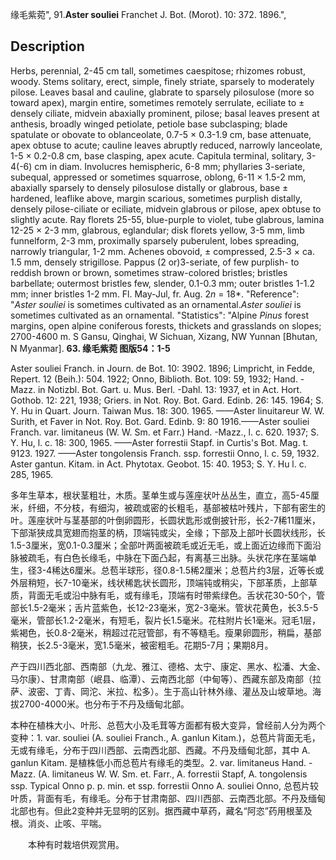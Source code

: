 缘毛紫菀",
91.**Aster souliei** Franchet J. Bot. (Morot). 10: 372. 1896.",

## Description
Herbs, perennial, 2-45 cm tall, sometimes caespitose; rhizomes robust, woody. Stems solitary, erect, simple, finely striate, sparsely to moderately pilose. Leaves basal and cauline, glabrate to sparsely pilosulose (more so toward apex), margin entire, sometimes remotely serrulate, eciliate to ± densely ciliate, midvein abaxially prominent, pilose; basal leaves present at anthesis, broadly winged petiolate, petiole base subclasping; blade spatulate or obovate to oblanceolate, 0.7-5 × 0.3-1.9 cm, base attenuate, apex obtuse to acute; cauline leaves abruptly reduced, narrowly lanceolate, 1-5 × 0.2-0.8 cm, base clasping, apex acute. Capitula terminal, solitary, 3-4(-6) cm in diam. Involucres hemispheric, 6-8 mm; phyllaries 3-seriate, subequal, appressed or sometimes squarrose, oblong, 6-11 × 1.5-2 mm, abaxially sparsely to densely pilosulose distally or glabrous, base ± hardened, leaflike above, margin scarious, sometimes purplish distally, densely pilose-ciliate or eciliate, midvein glabrous or pilose, apex obtuse to slightly acute. Ray florets 25-55, blue-purple to violet, tube glabrous, lamina 12-25 × 2-3 mm, glabrous, eglandular; disk florets yellow, 3-5 mm, limb funnelform, 2-3 mm, proximally sparsely puberulent, lobes spreading, narrowly triangular, 1-2 mm. Achenes obovoid, ± compressed, 2.5-3 × ca. 1.5 mm, densely strigillose. Pappus (2 or)3-seriate, of few purplish- to reddish brown or brown, sometimes straw-colored bristles; bristles barbellate; outermost bristles few, slender, 0.1-0.3 mm; outer bristles 1-1.2 mm; inner bristles 1-2 mm. Fl. May-Jul, fr. Aug. 2*n* = 18*.
  "Reference": "*Aster souliei* is sometimes cultivated as an ornamental.*Aster souliei* is sometimes cultivated as an ornamental.
  "Statistics": "Alpine *Pinus* forest margins, open alpine coniferous forests, thickets and grasslands on slopes; 2700-4600 m. S Gansu, Qinghai, W Sichuan, Xizang, NW Yunnan [Bhutan, N Myanmar].
**63. 缘毛紫菀 图版54：1-5**

Aster souliei Franch. in Journ. de Bot. 10: 3902. 1896; Limpricht, in Fedde, Repert. 12 (Beih.): 504. 1922; Onno, Biblioth. Bot. 109: 59, 1932; Hand. -Mazz. in Notizbl. Bot. Gart. u. Mus. Berl. -Dahl. 13: 1937, et in Act. Hort. Gothob. 12: 221, 1938; Griers. in Not. Roy. Bot. Gard. Edinb. 26: 145. 1964; S. Y. Hu in Quart. Journ. Taiwan Mus. 18: 300. 1965. ——Aster linuitareur W. W. Surith, et Faver in Not. Roy. Bot. Gard. Edinb. 9: 80 1916.——Aster souliei Franch. var. limitaneus (W. W. Sm. et Farr.) Hand. -Mazz., l. c. 620. 1937; S. Y. Hu, l. c. 18: 300, 1965. ——Aster forrestii Stapf. in Curtis's Bot. Mag. t. 9123. 1927. ——Aster tongolensis Franch. ssp. forrestii Onno, l. c. 59, 1932. Aster gantun. Kitam. in Act. Phytotax. Geobot. 15: 40. 1953; S. Y. Hu l. c. 285, 1965.

多年生草本，根状茎粗壮，木质。茎单生或与莲座状叶丛丛生，直立，高5-45厘米，纤细，不分枝，有细沟，被疏或密的长粗毛，基部被枯叶残片，下部有密生的叶。莲座状叶与茎基部的叶倒卵圆形，长圆状匙形或倒披针形，长2-7稀11厘米，下部渐狭成具宽翅而抱茎的柄，顶端钝或尖，全缘；下部及上部叶长圆状线形，长1.5-3厘米，宽0.1-0.3厘米；全部叶两面被疏毛或近无毛，或上面近边缘而下面沿脉被疏毛，有白色长缘毛，中脉在下面凸起，有离基三出脉。头状花序在茎端单生，径3-4稀达6厘米。总苞半球形，径0.8-1.5稀2厘米；总苞片约3层，近等长或外层稍短，长7-10毫米，线状稀匙状长圆形，顶端钝或稍尖，下部革质，上部草质，背面无毛或沿中脉有毛，或有缘毛，顶端有时带紫绿色。舌状花30-50个，管部长1.5-2毫米；舌片蓝紫色，长12-23毫米，宽2-3毫米。管状花黄色，长3.5-5毫米，管部长1.2-2毫米，有短毛，裂片长1.5毫米。花柱附片长1毫米。冠毛1层，紫褐色，长0.8-2毫米，稍超过花冠管部，有不等糙毛。瘦果卵圆形，稍扁，基部稍狭，长2.5-3毫米，宽1.5毫米，被密粗毛。花期5-7月；果期8月。

产于四川西北部、西南部（九龙、雅江、德格、太宁、康定、黑水、松潘、大金、马尔康）、甘肃南部（岷县、临潭）、云南西北部（中甸等）、西藏东部及南部（拉萨、波密、丁青、岡沱、米拉、松多）。生于高山针林外缘、灌丛及山坡草地。海拔2700-4000米。也分布于不丹及缅甸北部。

本种在植株大小、叶形、总苞大小及毛茸等方面都有极大变异，曾经前人分为两个变种：1. var. souliei (A. souliei Franch., A. ganlun Kitam.)，总苞片背面无毛，无或有缘毛，分布于四川西部、云南西北部、西藏。不丹及缅甸北部，其中 A. ganlun Kitam. 是植株低小而总苞片有缘毛的类型。2. var. limitaneus Hand. -Mazz. (A. limitaneus W. W. Sm. et. Farr., A. forrestii Stapf, A. tongolensis ssp. Typical Onno p. p. min. et ssp. forrestii Onno A. souliei Onno, 总苞片较叶质，背面有毛，有缘毛。分布于甘肃南部、四川西部、云南西北部。不丹及缅甸北部也有。但此2变种并无显明的区别。据西藏中草药，藏名“阿恣”药用根茎及根。消炎、止咳、平喘。
<p style='text-indent:28px'>本种有时栽培供观赏用。
